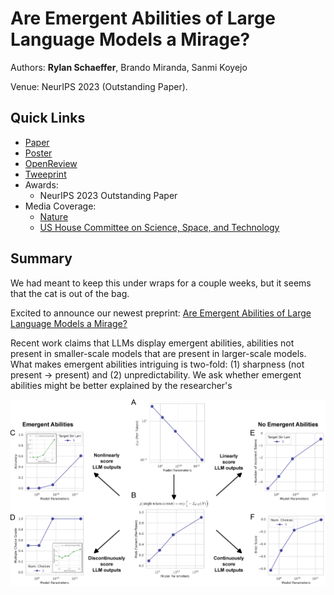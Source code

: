 # Are Emergent Abilities of Large Language Models a Mirage?

Authors: **Rylan Schaeffer**, Brando Miranda, Sanmi Koyejo

Venue: NeurIPS 2023 (Outstanding Paper).

## Quick Links

- [Paper](paper.pdf)
- [Poster](poster.png)
- [OpenReview](https://openreview.net/forum?id=ITw9edRDlD)
- [Tweeprint](https://twitter.com/RylanSchaeffer/status/1653141214110322688)
- Awards:
    - NeurIPS 2023 Outstanding Paper
- Media Coverage:
  - [Nature](https://www.nature.com/articles/d41586-023-04094-z)
  - [US House Committee on Science, Space, and Technology](2023-12-14_AISI%20scientific%20merit_final-signed-republicans.pdf)

## Summary

We had meant to keep this under wraps for a couple weeks, but it seems that the cat is out of the bag.

Excited to announce our newest preprint: [Are Emergent Abilities of Large Language Models a Mirage?](https://arxiv.org/abs/2304.15004)

Recent work claims that LLMs display emergent abilities, abilities not present in smaller-scale models that are present in larger-scale models.
What makes emergent abilities intriguing is two-fold: (1) sharpness (not present -> present) and (2) unpredictability.
We ask whether emergent abilities might be better explained by the researcher's  

![](img.jpg)